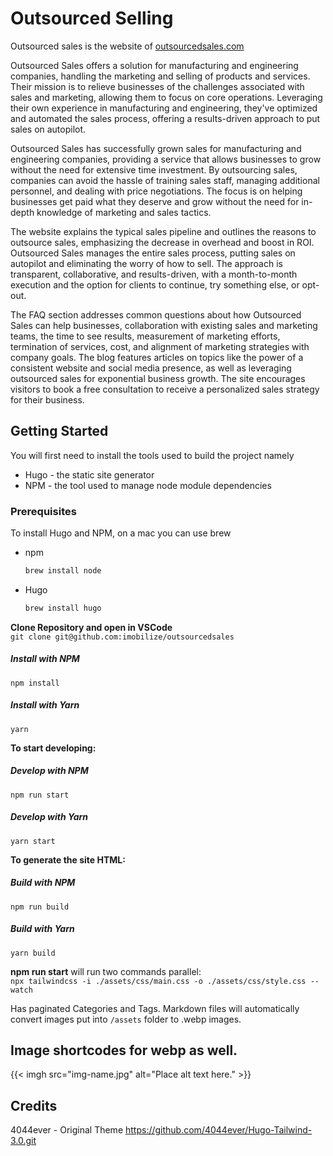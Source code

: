 # Outsourced Selling
Outsourced sales is the website of [outsourcedsales.com](https://outsourcedsales.com)

Outsourced Sales offers a solution for manufacturing and engineering companies, handling the marketing and selling of products and services. Their mission is to relieve businesses of the challenges associated with sales and marketing, allowing them to focus on core operations. Leveraging their own experience in manufacturing and engineering, they've optimized and automated the sales process, offering a results-driven approach to put sales on autopilot.

Outsourced Sales has successfully grown sales for manufacturing and engineering companies, providing a service that allows businesses to grow without the need for extensive time investment. By outsourcing sales, companies can avoid the hassle of training sales staff, managing additional personnel, and dealing with price negotiations. The focus is on helping businesses get paid what they deserve and grow without the need for in-depth knowledge of marketing and sales tactics.

The website explains the typical sales pipeline and outlines the reasons to outsource sales, emphasizing the decrease in overhead and boost in ROI. Outsourced Sales manages the entire sales process, putting sales on autopilot and eliminating the worry of how to sell. The approach is transparent, collaborative, and results-driven, with a month-to-month execution and the option for clients to continue, try something else, or opt-out.

The FAQ section addresses common questions about how Outsourced Sales can help businesses, collaboration with existing sales and marketing teams, the time to see results, measurement of marketing efforts, termination of services, cost, and alignment of marketing strategies with company goals. The blog features articles on topics like the power of a consistent website and social media presence, as well as leveraging outsourced sales for exponential business growth. The site encourages visitors to book a free consultation to receive a personalized sales strategy for their business.




<!-- GETTING STARTED -->
## Getting Started

You will first need to install the tools used to build the project namely
* Hugo - the static site generator
* NPM - the tool used to manage node module dependencies

### Prerequisites

To install Hugo and NPM, on a mac you can use brew
* npm
  ```sh
  brew install node
  ```
* Hugo 
  ```sh
  brew install hugo
  ```

**Clone Repository and open in VSCode**  
`git clone git@github.com:imobilize/outsourcedsales`

##### Install with NPM 
`npm install`
##### Install with Yarn
`yarn`

**To start developing:**
##### Develop with NPM 
`npm run start`
##### Develop with Yarn
`yarn start`

**To generate the site HTML:**
##### Build with NPM 
`npm run build`
##### Build with Yarn
`yarn build`

**npm run start** will run two commands parallel:  
`npx tailwindcss -i ./assets/css/main.css -o ./assets/css/style.css --watch`

Has paginated Categories and Tags. Markdown files will automatically convert images put into `/assets` folder to .webp images. 

## Image shortcodes for webp as well.
{{< imgh src="img-name.jpg" alt="Place alt text here." >}}

## Credits
4044ever - Original Theme
https://github.com/4044ever/Hugo-Tailwind-3.0.git

